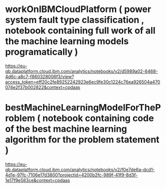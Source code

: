 # workOnIBMCloudPlatform ( power system fault type classification , notebook containing full work of all the machine learning models programatically ) 
https://eu-gb.dataplatform.cloud.ibm.com/analytics/notebooks/v2/d5989a02-6468-4d6c-a8c7-f860328006f3/view?access_token=eff20c2fe89252242923e6ec9fe30c1224c76ea926504a470074e2f37b002822&context=cpdaas
# bestMachineLearningModelForTheProblem ( notebook containing code of the best machine learning algorithm for the problem statement ) 
https://eu-gb.dataplatform.cloud.ibm.com/analytics/notebooks/v2/f0e7de6a-dcd1-4d1e-97fc-7106e17d3800?projectid=4200b2fc-989f-41f9-8d3f-1e17f9e583ce&context=cpdaas
